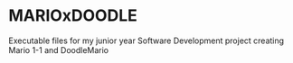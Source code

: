 # MARIOxDOODLE
Executable files for my junior year Software Development project creating Mario 1-1 and DoodleMario
